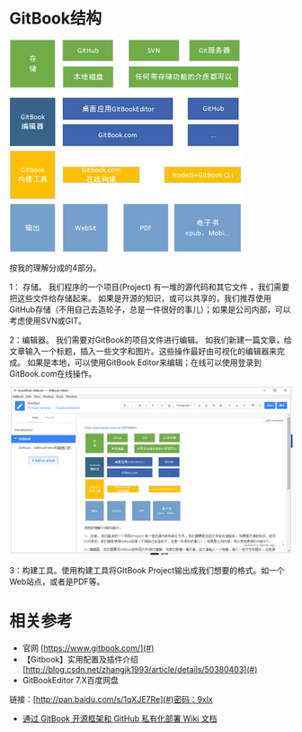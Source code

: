 # GitBook结构

![](/assets/github结构.png)

按我的理解分成的4部分。

1： 存储。 我们程序的一个项目\(Project\) 有一堆的源代码和其它文件 ，我们需要把这些文件给存储起来。 如果是开源的知识，或可以共享的，我们推荐使用GitHub存储（不用自己去造轮子，总是一件很好的事儿）；如果是公司内部，可以考虑使用SVN或GIT。

2：编辑器。 我们需要对GitBook的项目文件进行编辑。 如我们新建一篇文章，给文章输入一个标题，插入一些文字和图片。这些操作最好由可视化的编辑器来完成。 如果是本地，可以使用GitBook Editor来编辑；在线可以使用登录到GitBook.com在线操作。

![](/assets/gitbookeditor.png)

3：构建工具。使用构建工具将GItBook Project输出成我们想要的格式。如一个Web站点，或者是PDF等。

# 相关参考

* 官网
  [https://www.gitbook.com/](#)
* 【Gitbook】实用配置及插件介绍
  [http://blog.csdn.net/zhangjk1993/article/details/50380403](#)
* GitBookEditor 7.X百度网盘

链接：[http://pan.baidu.com/s/1qXJE7Re](#)密码：9xlx

* [通过 GitBook 开源框架和 GitHub 私有化部署 Wiki 文档](#)



